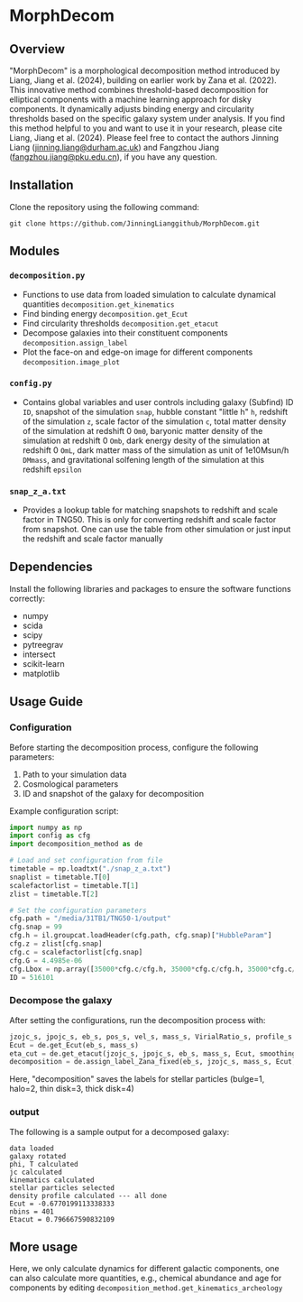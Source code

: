# MorphDecom

## Overview
"MorphDecom" is a morphological decomposition method introduced by Liang, Jiang et al. (2024), building on earlier work by Zana et al. (2022). This innovative method combines threshold-based decomposition for elliptical components with a machine learning approach for disky components. It dynamically adjusts binding energy and circularity thresholds based on the specific galaxy system under analysis. If you find this method helpful to you and want to use it in your research, please cite Liang, Jiang et al. (2024). Please feel free to contact the authors Jinning Liang (jinning.liang@durham.ac.uk) and Fangzhou Jiang (fangzhou.jiang@pku.edu.cn), if you have any question.

## Installation
Clone the repository using the following command:

`git clone https://github.com/JinningLianggithub/MorphDecom.git`


## Modules
### `decomposition.py`
- Functions to use data from loaded simulation to calculate dynamical quantities ```decomposition.get_kinematics```
- Find binding energy ```decomposition.get_Ecut```
- Find circularity thresholds ```decomposition.get_etacut```
- Decompose galaxies into their constituent components ```decomposition.assign_label```
- Plot the face-on and edge-on image for different components ```decomposition.image_plot```

### `config.py`
- Contains global variables and user controls including galaxy (Subfind) ID ```ID```, snapshot of the simulation ```snap```, hubble constant "little h" ```h```, redshift of the simulation ```z```, scale factor of the simulation ```c```, total matter density of the simulation at redshift 0 ```Om0```, baryonic matter density of the simulation at redshift 0 ```Omb```, dark energy desity of the simulation at redshift 0 ```OmL```, dark matter mass of the simulation as unit of 1e10Msun/h ```DMmass```, and gravitational solfening length of the simulation at this redshift ```epsilon```

### `snap_z_a.txt`
- Provides a lookup table for matching snapshots to redshift and scale factor in TNG50. This is only for converting redshift and scale factor from snapshot. One can use the table from other simulation or just input the redshift and scale factor manually

## Dependencies
Install the following libraries and packages to ensure the software functions correctly:
- numpy
- scida
- scipy
- pytreegrav
- intersect
- scikit-learn
- matplotlib

## Usage Guide
### Configuration
Before starting the decomposition process, configure the following parameters:
1. Path to your simulation data
2. Cosmological parameters
3. ID and snapshot of the galaxy for decomposition

Example configuration script:
```python
import numpy as np
import config as cfg
import decomposition_method as de

# Load and set configuration from file
timetable = np.loadtxt("./snap_z_a.txt")
snaplist = timetable.T[0]
scalefactorlist = timetable.T[1]
zlist = timetable.T[2]

# Set the configuration parameters
cfg.path = "/media/31TB1/TNG50-1/output"
cfg.snap = 99
cfg.h = il.groupcat.loadHeader(cfg.path, cfg.snap)["HubbleParam"]
cfg.z = zlist[cfg.snap]
cfg.c = scalefactorlist[cfg.snap]
cfg.G = 4.4985e-06
cfg.Lbox = np.array([35000*cfg.c/cfg.h, 35000*cfg.c/cfg.h, 35000*cfg.c/cfg.h])
ID = 516101
```

### Decompose the galaxy
After setting the configurations, run the decomposition process with:
```python
jzojc_s, jpojc_s, eb_s, pos_s, vel_s, mass_s, VirialRatio_s, profile_s = de.get_kinematics_archeology(ID)
Ecut = de.get_Ecut(eb_s, mass_s)
eta_cut = de.get_etacut(jzojc_s, jpojc_s, eb_s, mass_s, Ecut, smoothing=True, sigma=1)
decomposition = de.assign_label_Zana_fixed(eb_s, jzojc_s, mass_s, Ecut, eta_cut)
```
Here, "decomposition" saves the labels for stellar particles (bulge=1, halo=2, thin disk=3, thick disk=4)


### output
The following is a sample output for a decomposed galaxy:
```
data loaded
galaxy rotated
phi, T calculated
jc calculated
kinematics calculated
stellar particles selected
density profile calculated --- all done
Ecut = -0.6770199113338333
nbins = 401
Etacut = 0.796667590832109
```

## More usage
Here, we only calculate dynamics for different galactic components, one can also calculate more quantities, e.g., chemical abundance and age for components by editing `decomposition_method.get_kinematics_archeology`
